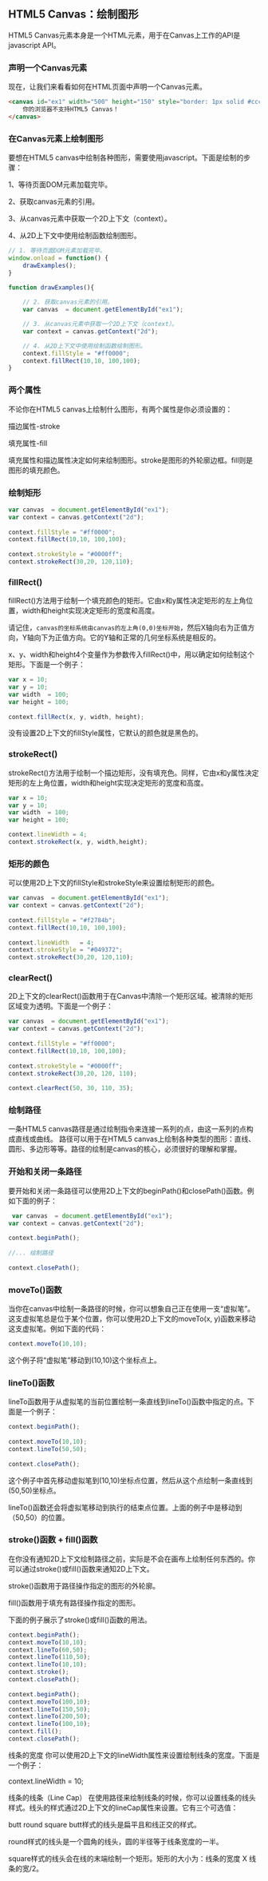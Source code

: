 ## HTML5 Canvas：绘制图形
HTML5 Canvas元素本身是一个HTML元素，用于在Canvas上工作的API是javascript API。

### 声明一个Canvas元素
现在，让我们来看看如何在HTML页面中声明一个Canvas元素。

```html
<canvas id="ex1" width="500" height="150" style="border: 1px solid #cccccc;">
    你的浏览器不支持HTML5 Canvas！
</canvas>
```
 
### 在Canvas元素上绘制图形
要想在HTML5 canvas中绘制各种图形，需要使用javascript。下面是绘制的步骤：

1、等待页面DOM元素加载完毕。

2、获取canvas元素的引用。

3、从canvas元素中获取一个2D上下文（context）。

4、从2D上下文中使用绘制函数绘制图形。

```javascript
// 1. 等待页面DOM元素加载完毕。
window.onload = function() {
    drawExamples();
}

function drawExamples(){
 
    // 2. 获取canvas元素的引用。
    var canvas  = document.getElementById("ex1");

    // 3. 从canvas元素中获取一个2D上下文（context）。
    var context = canvas.getContext("2d");

    // 4. 从2D上下文中使用绘制函数绘制图形。
    context.fillStyle = "#ff0000";
    context.fillRect(10,10, 100,100);
}
```

### 两个属性
不论你在HTML5 canvas上绘制什么图形，有两个属性是你必须设置的：

描边属性-stroke

填充属性-fill

填充属性和描边属性决定如何来绘制图形。stroke是图形的外轮廓边框。fill则是图形的填充颜色。

### 绘制矩形

```javascript
var canvas  = document.getElementById("ex1");
var context = canvas.getContext("2d");
 
context.fillStyle = "#ff0000";
context.fillRect(10,10, 100,100);
 
context.strokeStyle = "#0000ff";
context.strokeRect(30,20, 120,110);  
```

### fillRect()
fillRect()方法用于绘制一个填充颜色的矩形。它由x和y属性决定矩形的左上角位置，width和height实现决定矩形的宽度和高度。

请记住，`canvas的坐标系统由canvas的左上角(0,0)坐标开始`，然后X轴向右为正值方向，Y轴向下为正值方向。它的Y轴和正常的几何坐标系统是相反的。

x、y、width和height4个变量作为参数传入fillRect()中，用以确定如何绘制这个矩形。下面是一个例子：

```javascript
var x = 10;
var y = 10;
var width  = 100;
var height = 100;
 
context.fillRect(x, y, width, height);
```

没有设置2D上下文的fillStyle属性，它默认的颜色就是黑色的。

### strokeRect()
strokeRect()方法用于绘制一个描边矩形，没有填充色。同样，它由x和y属性决定矩形的左上角位置，width和height实现决定矩形的宽度和高度。

```javascript
var x = 10;
var y = 10;
var width  = 100;
var height = 100;

context.lineWidth = 4;
context.strokeRect(x, y, width,height);  
```

### 矩形的颜色
可以使用2D上下文的fillStyle和strokeStyle来设置绘制矩形的颜色。

```javascript
var canvas  = document.getElementById("ex1");
var context = canvas.getContext("2d");
 
context.fillStyle = "#f2784b";
context.fillRect(10,10, 100,100);
 
context.lineWidth   = 4;
context.strokeStyle = "#049372";
context.strokeRect(30,20, 120,110);    
```
### clearRect()
2D上下文的clearRect()函数用于在Canvas中清除一个矩形区域。被清除的矩形区域变为透明。下面是一个例子：
    
```javascript
var canvas  = document.getElementById("ex1");
var context = canvas.getContext("2d");
 
context.fillStyle = "#ff0000";
context.fillRect(10,10, 100,100);
 
context.strokeStyle = "#0000ff";
context.strokeRect(30,20, 120, 110);
 
context.clearRect(50, 30, 110, 35);    
```

### 绘制路径
一条HTML5 canvas路径是通过绘制指令来连接一系列的点，由这一系列的点构成直线或曲线。
路径可以用于在HTML5 canvas上绘制各种类型的图形：直线、圆形、多边形等等。路径的绘制是canvas的核心，必须很好的理解和掌握。

###  开始和关闭一条路径
要开始和关闭一条路径可以使用2D上下文的beginPath()和closePath()函数。例如下面的例子：

```javascript
 var canvas  = document.getElementById("ex1");
var context = canvas.getContext("2d");
 
context.beginPath();
 
//... 绘制路径
 
context.closePath(); 
```       

### moveTo()函数
当你在canvas中绘制一条路径的时候，你可以想象自己正在使用一支“虚拟笔”。这支虚拟笔总是位于某个位置，你可以使用2D上下文的moveTo(x, y)函数来移动这支虚拟笔。例如下面的代码：

```javascript
context.moveTo(10,10);
```                         
这个例子将“虚拟笔”移动到(10,10)这个坐标点上。

### lineTo()函数
lineTo函数用于从虚拟笔的当前位置绘制一条直线到lineTo()函数中指定的点。下面是一个例子：

```javascript
context.beginPath();
 
context.moveTo(10,10);
context.lineTo(50,50);
 
context.closePath();    
```                     
       
这个例子中首先移动虚拟笔到(10,10)坐标点位置，然后从这个点绘制一条直线到(50,50)坐标点。

lineTo()函数还会将虚拟笔移动到执行的结束点位置。上面的例子中是移动到（50,50）的位置。

### stroke()函数 + fill()函数
在你没有通知2D上下文绘制路径之前，实际是不会在画布上绘制任何东西的。你可以通过stroke()或fill()函数来通知2D上下文。

stroke()函数用于路径操作指定的图形的外轮廓。

fill()函数用于填充有路径操作指定的图形。

下面的例子展示了stroke()或fill()函数的用法。

```javascript
context.beginPath();
context.moveTo(10,10);
context.lineTo(60,50);
context.lineTo(110,50);
context.lineTo(10,10);
context.stroke();
context.closePath();
 
context.beginPath();
context.moveTo(100,10);
context.lineTo(150,50);
context.lineTo(200,50);
context.lineTo(100,10);
context.fill();
context.closePath();   
```

 线条的宽度
你可以使用2D上下文的lineWidth属性来设置绘制线条的宽度。下面是一个例子：

context.lineWidth = 10;                 

 线条的线条（Line Cap）
在使用路径来绘制线条的时候，你可以设置线条的线头样式。线头的样式通过2D上下文的lineCap属性来设置。它有三个可选值：

butt
round
square
butt样式的线头是扁平且和线正交的样式。

round样式的线头是一个圆角的线头，圆的半径等于线条宽度的一半。

square样式的线头会在线的末端绘制一个矩形。矩形的大小为：线条的宽度 X 线条的宽/2。


